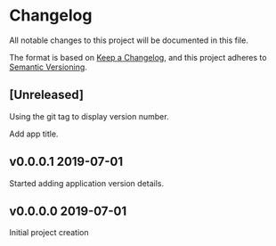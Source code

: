 # Changelog

All notable changes to this project will be documented in this file.

The format is based on [Keep a Changelog](https://keepachangelog.com/en/1.0.0/),
and this project adheres to [Semantic Versioning](https://semver.org/spec/v2.0.0.html).

## [Unreleased]

Using the git tag to display version number.

Add app title.

## v0.0.0.1 2019-07-01

Started adding application version details.

## v0.0.0.0 2019-07-01

Initial project creation
